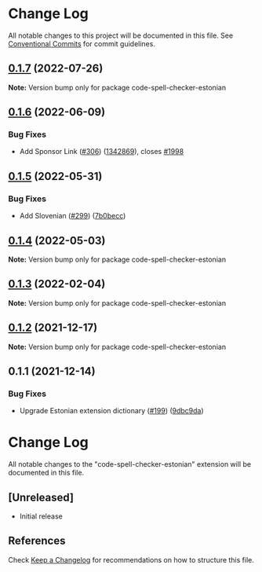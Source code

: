 # Change Log

All notable changes to this project will be documented in this file.
See [Conventional Commits](https://conventionalcommits.org) for commit guidelines.

## [0.1.7](https://github.com/streetsidesoftware/vscode-cspell-dict-extensions/compare/code-spell-checker-estonian@0.1.6...code-spell-checker-estonian@0.1.7) (2022-07-26)

**Note:** Version bump only for package code-spell-checker-estonian





## [0.1.6](https://github.com/streetsidesoftware/vscode-cspell-dict-extensions/compare/code-spell-checker-estonian@0.1.5...code-spell-checker-estonian@0.1.6) (2022-06-09)


### Bug Fixes

* Add Sponsor Link ([#306](https://github.com/streetsidesoftware/vscode-cspell-dict-extensions/issues/306)) ([1342869](https://github.com/streetsidesoftware/vscode-cspell-dict-extensions/commit/13428699ee20f6b6a597dd2638d5633f2a53c9cf)), closes [#1998](https://github.com/streetsidesoftware/vscode-cspell-dict-extensions/issues/1998)





## [0.1.5](https://github.com/streetsidesoftware/vscode-cspell-dict-extensions/compare/code-spell-checker-estonian@0.1.4...code-spell-checker-estonian@0.1.5) (2022-05-31)


### Bug Fixes

* Add Slovenian ([#299](https://github.com/streetsidesoftware/vscode-cspell-dict-extensions/issues/299)) ([7b0becc](https://github.com/streetsidesoftware/vscode-cspell-dict-extensions/commit/7b0becc910e11e674ad32be812aa5e138b005219))





## [0.1.4](https://github.com/streetsidesoftware/vscode-cspell-dict-extensions/compare/code-spell-checker-estonian@0.1.3...code-spell-checker-estonian@0.1.4) (2022-05-03)

**Note:** Version bump only for package code-spell-checker-estonian





## [0.1.3](https://github.com/streetsidesoftware/vscode-cspell-dict-extensions/compare/code-spell-checker-estonian@0.1.2...code-spell-checker-estonian@0.1.3) (2022-02-04)

**Note:** Version bump only for package code-spell-checker-estonian





## [0.1.2](https://github.com/streetsidesoftware/vscode-cspell-dict-extensions/compare/code-spell-checker-estonian@0.1.1...code-spell-checker-estonian@0.1.2) (2021-12-17)

**Note:** Version bump only for package code-spell-checker-estonian





## 0.1.1 (2021-12-14)


### Bug Fixes

* Upgrade Estonian extension dictionary ([#199](https://github.com/streetsidesoftware/vscode-cspell-dict-extensions/issues/199)) ([9dbc9da](https://github.com/streetsidesoftware/vscode-cspell-dict-extensions/commit/9dbc9da907e04acab99262b64ac897706348b777))





# Change Log
All notable changes to the "code-spell-checker-estonian" extension will be documented in this file.

## [Unreleased]
- Initial release

## References
Check [Keep a Changelog](http://keepachangelog.com/) for recommendations on how to structure this file.

